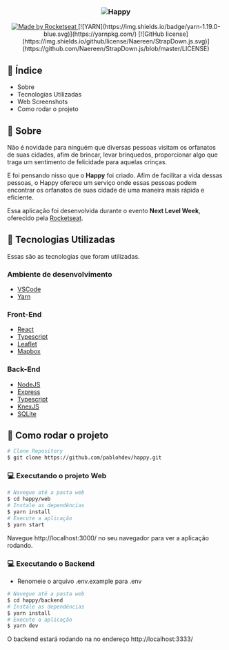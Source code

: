 <h3 align="center">
  <img src="https://github.com/pablohdev/happy/blob/main/.github/images/happy.jpg" alt="Happy">
</h3>

<p align="center">
  <a href="https://rocketseat.com.br">
    <img alt="Made by Rocketseat" src="https://img.shields.io/badge/made%20by-Rocketseat-7519C1">
  </a>[![YARN](https://img.shields.io/badge/yarn-1.19.0-blue.svg)](https://yarnpkg.com/) [![GitHub license](https://img.shields.io/github/license/Naereen/StrapDown.js.svg)](https://github.com/Naereen/StrapDown.js/blob/master/LICENSE)
</p>


## :pushpin: Índice

- Sobre
- Tecnologias Utilizadas
- Web Screenshots
- Como rodar o projeto

## :bookmark: Sobre

Não é novidade para ninguém que diversas pessoas visitam os orfanatos de suas cidades, afim de brincar, levar brinquedos, proporcionar algo que traga um sentimento de felicidade para aquelas crinças. 

E foi pensando nisso que o **Happy** foi criado. Afim de facilitar a vida dessas pessoas, o Happy oferece um serviço onde essas pessoas podem encontrar os orfanatos de suas cidade de uma maneira mais rápida e eficiente.

Essa aplicação foi desenvolvida durante o evento **Next Level Week**, oferecido pela [Rocketseat](https://www.rocketseat.com.br).

## :rocket: Tecnologias Utilizadas

Essas são as tecnologias que foram utilizadas.

### Ambiente de desenvolvimento

  - [VSCode](https://code.visualstudio.com/)
  - [Yarn](https://classic.yarnpkg.com/)

### Front-End

  - [React](https://reactjs.org/)
  - [Typescript](https://www.typescriptlang.org/)
  - [Leaflet](https://react-leaflet.js.org/)
  - [Mapbox](https://www.mapbox.com/)

### Back-End

  
  - [NodeJS](https://nodejs.org/en/)
  - [Express](https://expressjs.com/pt-br/)
  - [Typescript](https://classic.yarnpkg.com/)
  - [KnexJS](http://knexjs.org/)
  - [SQLite](https://www.sqlite.org/index.html)

<!--
## :computer: Web Screenshots

<div width="" style="display: flex; align-items: 'center'; justify-content: space-evenly">
  <img src="https://github.com/gustavohrgomes/Happy/blob/main/.github/images/landing.png" width="400px">
  <img src="https://github.com/gustavohrgomes/Happy/blob/main/.github/images/map.png"  width="400px">
</div>

-->
## :construction_worker: Como rodar o projeto

```bash
# Clone Repository
$ git clone https://github.com/pablohdev/happy.git
```

### 💻 Executando o projeto Web

```bash
# Navegue até a pasta web
$ cd happy/web
# Instale as dependências
$ yarn install
# Execute a aplicação
$ yarn start
```
Navegue http://localhost:3000/ no seu navegador para ver a aplicação rodando.


### 💻 Executando o Backend

- Renomeie o arquivo .env.example para .env

```bash
# Navegue até a pasta web
$ cd happy/backend
# Instale as dependências
$ yarn install
# Execute a aplicação
$ yarn dev
```
O backend estará rodando na no endereço http://localhost:3333/ 
